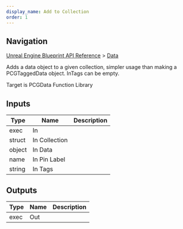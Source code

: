 ```yaml
---
display_name: Add to Collection
order: 1
---
```

## Navigation

[Unreal Engine Blueprint API Reference](https://dev.epicgames.com/documentation/en-us/unreal-engine/BlueprintAPI) > [Data](https://dev.epicgames.com/documentation/en-us/unreal-engine/BlueprintAPI/Data)

Adds a data object to a given collection, simpler usage than making a PCGTaggedData object. InTags can be empty.

Target is PCGData Function Library

## Inputs

| Type | Name | Description |
| --- | --- | --- |
| exec | In |  |
| struct | In Collection |  |
| object | In Data |  |
| name | In Pin Label |  |
| string | In Tags |  |

## Outputs

| Type | Name | Description |
| --- | --- | --- |
| exec | Out |  |

